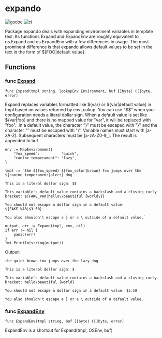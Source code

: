 # expando

[![godoc](https://pkg.go.dev/badge/github.com/willabides/expando.svg)](https://pkg.go.dev/github.com/willabides/expando)
[![ci](https://github.com/WillAbides/expando/workflows/ci/badge.svg?branch=main&event=push)](https://github.com/WillAbides/expando/actions?query=workflow%3Aci+branch%3Amain+event%3Apush)

<!--- start godoc --->
Package expando deals with expanding environment variables in template text. Its functions Expand and ExpandEnv are
roughly equivalent to os.Expand and os.ExpandEnv with a few differences in usage. The most prominent difference is
that expando allows default values to be set in the text in the form of ${FOO|default value}.

## Functions

### func [Expand](/expando.go#L40)

`func Expand(tmpl string, lookupEnv Environment, buf []byte) ([]byte, error)`

Expand replaces variables formatted like ${var} or ${var|default value} in tmpl based on values returned by
envLookup. You can use "$$" when your configuration needs a literal dollar sign. When a default value is set like
${var|foo} and there is no mapped value for "var", it will be replaced with "foo". .In a default value, the
character "}" must be escaped with "\}" and the character "\" must be escaped with "\\".
Variable names must start with [a-zA-Z]. Subsequent characters must be [a-zA-Z0-9_].
The result is appended to buf

```golang
env := MapEnvironment{
    "fox_speed":          "quick",
    "canine_temperament": "lazy",
}

tmpl := `the ${fox_speed} ${fox_color|brown} fox jumps over the ${canine_temperament|alert} dog

This is a literal dollar sign: $$

This variable's default value contains a backslash and a closing curly bracket: ${FAKE_VAR|hello\\beautiful {world\}}

You should not escape a dollar sign in a default value: ${FAKE_VAR|$3.50}

You also shouldn't escape a } or a \ outside of a default value.`

output, err := Expand(tmpl, env, nil)
if err != nil {
    panic(err)
}
fmt.Println(string(output))
```

 Output:

```
the quick brown fox jumps over the lazy dog

This is a literal dollar sign: $

This variable's default value contains a backslash and a closing curly bracket: hello\beautiful {world}

You should not escape a dollar sign in a default value: $3.50

You also shouldn't escape a } or a \ outside of a default value.
```

### func [ExpandEnv](/expando.go#L12)

`func ExpandEnv(tmpl string, buf []byte) ([]byte, error)`

ExpandEnv is a shortcut for Expand(tmpl, OSEnv, buf)
<!--- end godoc --->
